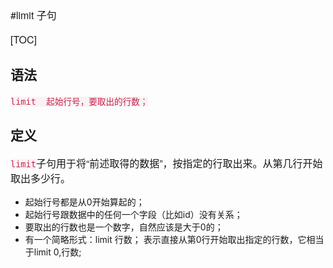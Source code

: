 #limit 子句

[TOC]

## 语法
`limit  起始行号，要取出的行数；`

## 定义
`limit`子句用于将“前述取得的数据”，按指定的行取出来。从第几行开始取出多少行。

- 起始行号都是从0开始算起的；
- 起始行号跟数据中的任何一个字段（比如id）没有关系；
- 要取出的行数也是一个数字，自然应该是大于0的；
- 有一个简略形式：limit 行数；  表示直接从第0行开始取出指定的行数，它相当于limit 0,行数;















<style>
    h1,h2,h3,h4,p,strong { font-family: "Helvetica Neue",Arial,"Hiragino Sans GB","STHeiti","Microsoft YaHei","WenQuanYi Micro Hei",SimSun,Song,sans-serif }
    p { font-size: 16px; }
    code { color: #c7254e; background-color:#f9f2f4 !important; }
    .toc ul { list-style-type: none; margin-bottom: 15px; font-size:18px; font-family:"Helvetica Neue",Arial,"Hiragino Sans GB","STHeiti","Microsoft YaHei","WenQuanYi Micro Hei",SimSun,Song,sans-serif;  }
</style>
<link href="http://cdn.bootcss.com/highlight.js/9.7.0/styles/vs.min.css" rel="stylesheet">
<script src="http://cdn.bootcss.com/highlight.js/9.7.0/highlight.min.js"></script>
<script>hljs.initHighlightingOnLoad();</script>
